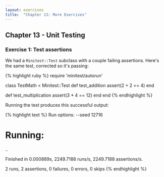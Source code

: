 ```yaml
---
layout: exercises
title:  "Chapter 13: More Exercises"
---
```


## Chapter 13 - Unit Testing

### Exercise 1: Test assertions

We had a `Minitest::Test` subclass with a couple failing assertions. Here's the same test, corrected so it's passing:

{% highlight ruby %}
require 'minitest/autorun'

class TestMath < Minitest::Test
  def test_addition
    assert(2 + 2 == 4)
  end

  def test_multiplication
    assert(3 * 4 == 12)
  end
end
{% endhighlight %}

Running the test produces this successful output:

{% highlight text %}
Run options: --seed 12716

# Running:

..

Finished in 0.000889s, 2249.7188 runs/s, 2249.7188 assertions/s.

2 runs, 2 assertions, 0 failures, 0 errors, 0 skips
{% endhighlight %}
